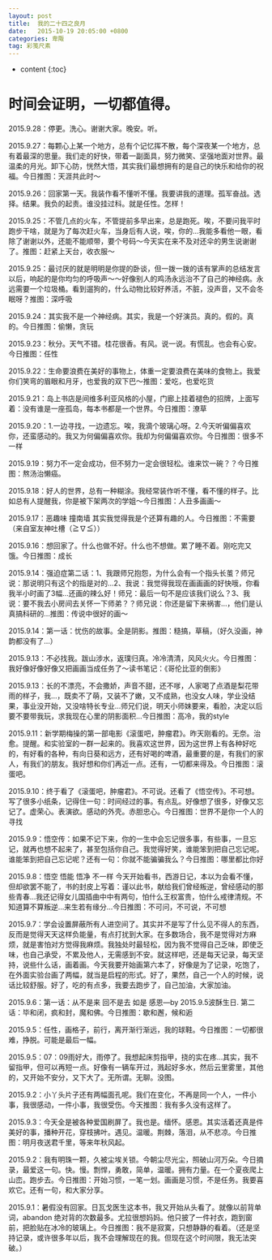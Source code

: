 ```yaml
---
layout: post
title:  我的二十四之良月
date:   2015-10-19 20:05:00 +0800
categories: 卑陬
tag: 彩笺尺素
---
```


* content
{:toc}


时间会证明，一切都值得。
====================================
2015.9.28：停更。洗心。谢谢大家。晚安。听。

2015.9.27：每颗心上某一个地方，总有个记忆挥不散，每个深夜某一个地方，总有着最深的思量。我们走的好快，带着一副面具，努力微笑、坚强地面对世界。最温柔的月光。卸下心防，恍然大悟，其实我们最想拥有的是自己的快乐和给你的祝福。今日推图：天涯共此时～

2015.9.26：回家第一天。我装作看不懂听不懂。我要讲我的道理。孤军奋战。选择。结果。我负的起责。谁没挂过科。就是任性。怎样！

2015.9.25：不管几点的火车，不管提前多早出来，总是跑死。唉，不要问我平时跑步干啥，就是为了每次赶火车，当身后有人说，唉，你的…我能多看他一眼，看除了谢谢以外，还能不能顺带，要个号码～今天实在来不及对还伞的男生说谢谢了。推图：赶紧上天台，收衣服～

2015.9.25：最讨厌的就是明明是你提的卧谈，但一拨一拨的该有掌声的总结发言以后，响起的是你均匀的呼吸声～～好像别人的鸡汤永远治不了自己的神经病。永远需要一个垃圾桶。看到遛狗的，什么动物比较好养活，不脏，没声音，又不会冬眠呀？推图：深呼吸

2015.9.24：其实我不是一个神经病。其实，我是一个好演员。真的。假的。真的。今日推图：偷懒，贪玩

2015.9.23：秋分。天气不错。桂花很香。有风。说一说。有慌乱。也会有心安。今日推图：任性

2015.9.22：生命要浪费在美好的事物上，体重一定要浪费在美味的食物上。我爱你们笑弯的眉眼和月牙，也爱我的双下巴～推图：爱吃，也爱吃货

2015.9.21：岛上书店是间维多利亚风格的小屋，门廊上挂着褪色的招牌，上面写着：没有谁是一座孤岛，每本书都是一个世界。今日推图：潦草

2015.9.20：1.一边寻找，一边遗忘。唉，我滴个玻璃心呀。2.今天听偏偏喜欢你，还蛮感动的。我又为何偏偏喜欢你。我却为何偏偏喜欢你。今日推图：很多不一样

2015.9.19：努力不一定会成功，但不努力一定会很轻松。谁来饮一碗？？今日推图：熬汤治懒癌。

2015.9.18：好人的世界，总有一种糊涂。我经常装作听不懂，看不懂的样子。比如总有人提醒我，你是被下架两次的学姐～今日推图：人丑多画画～

2015.9.17：恶趣味 撞南墙 其实我觉得我是个还算有趣的人。今日推图：不需要（来自室友神吐槽（≧∇≦））

2015.9.16：想回家了。什么也做不好。什么也不想做。累了睡不着。刚吃完又饿。今日推图：成长

2015.9.14：强迫症第二话：1、我跟师兄抱怨，为什么会有一个指头长茧？师兄说：那说明只有这个的指是对的…2、我说：我觉得我现在画画画的好快哦，你看我半小时画了3幅…还画的辣么好！师兄：最后一句不是应该我们说么？3、我说：要不我去小房间去关怀一下师弟？？师兄说：你还是留下来祸害…，他们是认真搞科研的…推图：传说中很好的画～

2015.9.14：第一话：忧伤的故事。全是阴影。推图：糙搞，草稿，（好久没画，神韵都没有了…）

2015.9.13：不必找我。跋山涉水，返璞归真。冷冷清清，风风火火。今日推图：我好像好像好像又把画画当成任务了～读书笔记：《哥伦比亚的倒影》

2015.9.13：长的不漂亮，不会撒娇，声音不甜，还不嗲，人家喝了点酒是梨花带雨的样子，我…，既卖不了萌，又装不了嫩，又不成熟，也没女人味，学业没结果，事业没开始，又没啥特长专业…师兄们说，明天小师妹要来，看脸，决定以后要不要带我玩，求我现在心里的阴影面积…今日推图：高冷，我的style

2015.9.11：新学期梅操的第一部电影《滚蛋吧，肿瘤君》。昨天刚看的。无奈。治愈。提醒。和实验室的一群一起来的。我喜欢这世界，因为这世界上有各种好吃的，有好看的各种，有向日葵和远方，还有好喝的啤酒，最重要的是，有我们的家人，有我们的朋友。我好想和你们再近一点。还有，一切都来得及。今日推图：滚蛋吧。

2015.9.10：终于看了《滚蛋吧，肿瘤君》。不可说。还看了《悟空传》。不可想。写了很多小纸条，记得住一句：时间经过的事。有点乱。好像想了很多，好像又忘记了。虚荣心。表演欲。感动的外壳。赤胆忠心。今日推图：世界不是你一个人的 寻找

2015.9.9：悟空传：如果不记下来，你的一生中会忘记很多事，有些事，一旦忘记，就再也想不起来了，甚至包括你自己。我觉得好笑，谁能笨到把自己忘记呢。 谁能笨到把自己忘记呢？还有一句：你就不能骗骗我么？今日推图：哪里都比你好

2015.9.8：悟空 悟能 悟净 不一样 今天开始看书，西游日记，本以为会看不懂，但却欲罢不能了，书的封皮上写着：谨以此书，献给我们曾经叛逆，曾经感动的那些青春…我还记得女儿国插曲中中有两句，怕什么王权富贵，怕什么戒律清规。不知道算不算叛逆…来生若有缘分…今日推图：不可问，不可说，不可想

2015.9.7：学会设置屏蔽所有人进空间了。其实并不是写了什么见不得人的东西，反而是觉得天天这样负能量，有点打扰到大家。在多数场合，我不是觉得对方麻烦，就是害怕对方觉得我麻烦。我独处时最轻松，因为我不觉得自己乏味，即使乏味，也自己承受，不累及他人，无需感到不安。就这样吧，还是每天记录，每天坚持，说些什么话，画着画。今天我要开始画第六本了，好像是为了记录，吃饱了，在外面实验台画了两幅，就当是启程的形式。好了，果然，自己一个人的时候，说话比较舒服。好了，吃的有点多，我要去跑步了，自己加油，大家加油。

2015.9.6：第一话：从不是来 回不是去 如是 感恩—by 2015.9.5波酥生日. 第二话：毕和闭，疯和封，魔和佛。今日推图：歇和邂，候和逅

2015.9.5：任性，画格子，前行，离开渐行渐远，我的球鞋。今日推图：一切都很难，挣脱。可能是最后一幅。

2015.9.5：07：09雨好大，雨停了。我想起床剪指甲，挠的实在疼…其实，我不留指甲，但可以再短一点。好像有一辆车开过，溅起好多水，然后云里雾里，其他的，又开始不安分，又下大了。无所谓。无聊。没图。

2015.9.2：小丫头片子还有两幅面孔呢。我们在变化，不再是同一个人，一件小事，我很感动，一件小事，我很受伤。今天推图：我有多久没有这样了。

2015.9.3：今天全是被各种爱国刷屏了。我也是。缅怀。感恩。其实活着还真是件美好的事，播种开花，穿枝拂叶。遇见。温暖。荆棘，落泪，从不悲凉。今日推图：明月夜送君千里，等来年秋风起。

2015.9.2：我有明珠一颗，久被尘埃关锁。今朝尘尽光尘，照破山河万朵。今日摘录，最爱这一句。快。慢。剽悍，勇敢，简单，温暖。拥有力量。在一个夏夜爬上山峦。跑步去。今日推图：开始习惯，一笔一划。画画是习惯，不是任务。我要喜欢它。还有一句，和大家分享。

2015.9.1：暑假没有回家。日瓦戈医生这本书，我又开始从头看了。就像以前背单词，abandon 绝对背的次数最多。尤拉很想妈妈。他只披了一件衬衣，跑到窗前，把脸贴在冰冷的玻璃上。今日推图：我不是寂寞，只想静静的看着。（还是坚持记录，或许很多年以后，我不会理解现在的我。但现在这个时间限，我无法突破。）